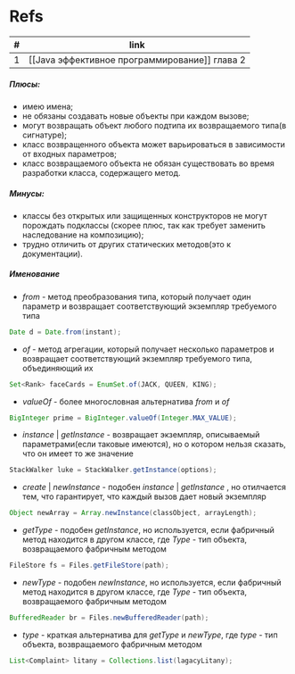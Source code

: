 # Refs
| #   | link                                          | 
| --- | --------------------------------------------- |
| 1   | [[Java эффективное программирование]] глава 2 |

##### Плюсы:
- имею имена;
- не обязаны создавать новые объекты при каждом вызове;
- могут возвращать объект любого подтипа их возвращаемого типа(в сигнатуре);
- класс возвращенного объекта может варьироваться в зависимости от входных параметров;
- класс возвращаемого объекта не обязан существовать во время разработки класса, содержащего метод.
##### Минусы:
- классы  без открытых или защищенных конструкторов не могут порождать подклассы (скорее плюс, так как требует заменить наследование на композицию);
- трудно отличить от других статических методов(это к документации).
##### Именование
- *from* - метод преобразования типа, который получает один параметр и возвращает соответствующий экземпляр требуемого типа 
```java
Date d = Date.from(instant);
```
- *of* - метод агрегации, который получает несколько параметров и возвращает соответствующий экземпляр требуемого типа, объединяющий их
```java
Set<Rank> faceCards = EnumSet.of(JACK, QUEEN, KING);
```
- *valueOf* - более многословная альтернатива *from* и *of*
```java
BigInteger prime = BigInteger.valueOf(Integer.MAX_VALUE);
```
- *instance* | *getInstance* - возвращает экземпляр, описываемый параметрами(если таковые имеются), но о котором нельзя сказать, что он имеет то же значение
```java
StackWalker luke = StackWalker.getInstance(options);
```
- *create* | *newInstance* - подобен *instance* | *getInstance* , но отилчается тем, что гарантирует, что каждый вызов дает новый экземпляр
```java
Object newArray = Array.newInstance(classObject, arrayLength);
```
- *getType* - подобен *getInstance*, но используется, если фабричный метод находится в другом классе, где *Type* - тип объекта, возвращаемого фабричным методом
```java
FileStore fs = Files.getFileStore(path);
```
- *newType* - подобен *newInstance*, но используется, если фабричный метод находится в другом классе, где *Type* - тип объекта, возвращаемого фабричным методом
```java
BufferedReader br = Files.newBufferedReader(path);
```
- *type* - краткая альтернатива для *getType* и *newType*, где *type* - тип объекта, возвращаемого фабричным методом
```java
List<Complaint> litany = Collections.list(lagacyLitany);
```